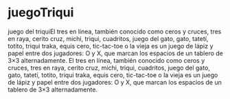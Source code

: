 # juegoTriqui
juego del triquiEl tres en línea, también conocido como ceros y cruces, tres en raya, cerito cruz, michi, triqui, cuadritos, juego del gato, gato, tatetí, totito, triqui traka, equis cero, tic-tac-toe o la vieja es un juego de lápiz y papel entre dos jugadores: O y X, que marcan los espacios de un tablero de 3×3 alternadamente.
El tres en línea, también conocido como ceros y cruces, tres en raya, cerito cruz, michi, triqui, cuadritos, juego del gato, gato, tatetí, totito, triqui traka, equis cero, tic-tac-toe o la vieja es un juego de lápiz y papel entre dos jugadores: O y X, que marcan los espacios de un tablero de 3×3 alternadamente.
